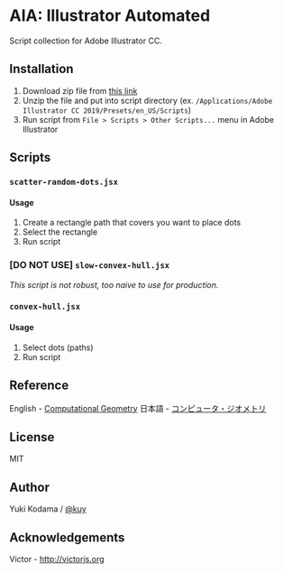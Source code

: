 # AIA: Illustrator Automated

Script collection for Adobe Illustrator CC.

## Installation

1. Download zip file from [this link](https://github.com/kuy/aia/archive/master.zip)
2. Unzip the file and put into script directory (ex. `/Applications⁩/⁨Adobe Illustrator CC 2019⁩/Presets⁩/en_US/Scripts⁩`)
3. Run script from `File > Scripts > Other Scripts...` menu in Adobe Illustrator

## Scripts

### `scatter-random-dots.jsx`

#### Usage

1. Create a rectangle path that covers you want to place dots
2. Select the rectangle
3. Run script

### **[DO NOT USE]** `slow-convex-hull.jsx`

*This script is not robust, too naive to use for production.*

### `convex-hull.jsx`

#### Usage

1. Select dots (paths)
2. Run script

## Reference

English - [Computational Geometry](https://www.springer.com/jp/book/9783662034279)
日本語 - [コンピュータ・ジオメトリ](https://www.kindaikagaku.co.jp/information/kd0277.htm)

## License

MIT

## Author

Yuki Kodama / [@kuy](https://twitter.com/kuy)

## Acknowledgements

Victor - http://victorjs.org
